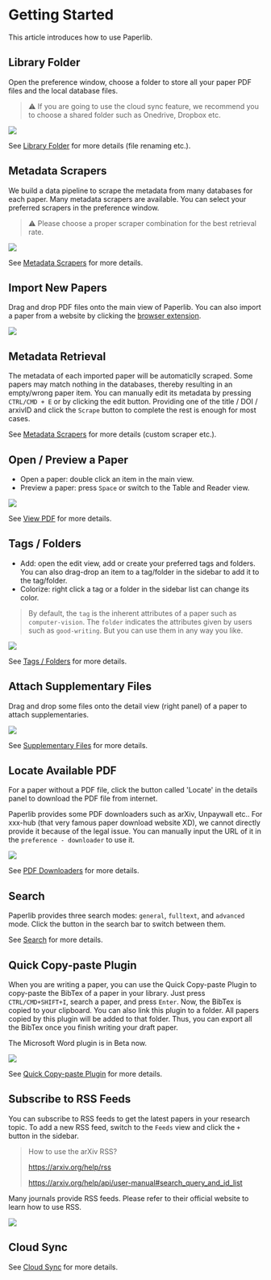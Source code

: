 # Getting Started

This article introduces how to use Paperlib.

## Library Folder

Open the preference window, choose a folder to store all your paper PDF files and the local database files. 

> ⚠️ If you are going to use the cloud sync feature, we recommend you to choose a shared folder such as Onedrive, Dropbox etc.

![](/assets/images/getting-started/library-folder.png)

See [Library Folder](/doc/others/library-folder) for more details (file renaming etc.).

## Metadata Scrapers

We build a data pipeline to scrape the metadata from many databases for each paper. Many metadata scrapers are available. You can select your preferred scrapers in the preference window.

> ⚠️ Please choose a proper scraper combination for the best retrieval rate.

![](/assets/images/getting-started/scraper.png)

See [Metadata Scrapers](/doc/metadata-scraper/) for more details.

## Import New Papers

Drag and drop PDF files onto the main view of Paperlib. You can also import a paper from a website by clicking the [browser extension](/doc/extensions/browser-extension).

![](/assets/images/getting-started/add.png)

## Metadata Retrieval

The metadata of each imported paper will be automaticlly scraped. Some papers may match nothing in the databases, thereby resulting in an empty/wrong paper item. You can manually edit its metadata by pressing `CTRL/CMD + E` or by clicking the edit button. Providing one of the title / DOI / arxivID and click the `Scrape` button to complete the rest is enough for most cases.

See [Metadata Scrapers](/doc/metadata-scrapers) for more details (custom scraper etc.).

## Open / Preview a Paper

- Open a paper: double click an item in the main view. 
- Preview a paper: press `Space` or switch to the Table and Reader view.

![](/assets/images/getting-started/preview.png)

See [View PDF](/doc/others/view-pdf) for more details.

## Tags / Folders
- Add: open the edit view, add or create your preferred tags and folders. You can also drag-drop an item to a tag/folder in the sidebar to add it to the tag/folder.
- Colorize: right click a tag or a folder in the sidebar list can change its color.

> By default, the `tag` is the inherent attributes of a paper such as `computer-vision`. The `folder` indicates the attributes given by users such as `good-writing`. But you can use them in any way you like.

![](/assets/images/getting-started/edit.png)

See [Tags / Folders](/doc/tag-folder/) for more details.

## Attach Supplementary Files

Drag and drop some files onto the detail view (right panel) of a paper to attach supplementaries.

![](/assets/images/getting-started/addsup.png)

See [Supplementary Files](/doc/others/supplementary) for more details.

## Locate Available PDF

For a paper without a PDF file, click the button called 'Locate' in the details panel to download the PDF file from internet.

Paperlib provides some PDF downloaders such as arXiv, Unpaywall etc.. For xxx-hub (that very famous paper download website XD), we cannot directly provide it because of the legal issue. You can manually input the URL of it in the `preference - downloader` to use it.

![](/assets/images/getting-started/locate.png)

See [PDF Downloaders](/doc/pdf-downloader/) for more details.

## Search

Paperlib provides three search modes: `general`, `fulltext`, and `advanced` mode. Click the button in the search bar to switch between them.

See [Search](/doc/search/) for more details.

## Quick Copy-paste Plugin

When you are writing a paper, you can use the Quick Copy-paste Plugin to copy-paste the BibTex of a paper in your library. Just press `CTRL/CMD+SHIFT+I`, search a paper, and press `Enter`. Now, the BibTex is copied to your clipboard. You can also link this plugin to a folder. All papers copied by this plugin will be added to that folder. Thus, you can export all the BibTex once you finish writing your draft paper.

The Microsoft Word plugin is in Beta now.

<img style="box-shadow: none" src="/assets/images/getting-started/plugin.png" />

See [Quick Copy-paste Plugin](/doc/quick-copy-paste-plugin/) for more details.

## Subscribe to RSS Feeds

You can subscribe to RSS feeds to get the latest papers in your research topic. To add a new RSS feed, switch to the `Feeds` view and click the `+` button in the sidebar.

> How to use the arXiv RSS?
> 
> https://arxiv.org/help/rss
> 
> https://arxiv.org/help/api/user-manual#search_query_and_id_list

Many journals provide RSS feeds. Please refer to their official website to learn how to use RSS.

![](/assets/images/getting-started/feedadd.png)

## Cloud Sync

See [Cloud Sync](/doc/cloud-sync/setup) for more details.